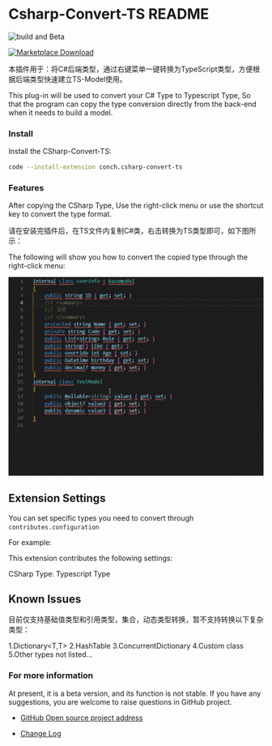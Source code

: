 # Csharp-Convert-TS README

![build and Beta](https://img.shields.io/github/workflow/status/abpframework/abp/build%20and%20test/dev?style=flat-square)

[![Marketplace Download](https://img.shields.io/nuget/dt/Volo.Abp.Core.svg?style=flat-square)](https://marketplace.visualstudio.com/_apis/public/gallery/publishers/conch/vsextensions/csharp-convert-ts/0.1.18/vspackage)

本插件用于：将C#后端类型，通过右键菜单一键转换为TypeScript类型，方便根据后端类型快速建立TS-Model使用。

This plug-in will be used to convert your C# Type to Typescript Type, So that the program can copy the type conversion directly from the back-end when it needs to build a model.

### Install

Install the CSharp-Convert-TS:

````bash
code --install-extension conch.csharp-convert-ts
````

### Features

After copying the CSharp Type, Use the right-click menu or use the shortcut key to convert the type format.

请在安装完插件后，在TS文件内复制C#类，右击转换为TS类型即可，如下图所示：

The following will show you how to convert the copied type through the right-click menu:

![image](images/demo.gif)

## Extension Settings

You can set specific types you need to convert through `contributes.configuration`

For example:

This extension contributes the following settings:

CSharp Type: Typescript Type

## Known Issues

目前仅支持基础值类型和引用类型，集合，动态类型转换，暂不支持转换以下复杂类型：

1.Dictionary<T,T>
2.HashTable
3.ConcurrentDictionary
4.Custom class
5.Other types not listed...


### For more information

At present, it is a beta version, and its function is not stable. If you have any suggestions, you are welcome to raise questions in GitHub project.

* [GitHub Open source project address](https://github.com/git102347501/CSharp-Convert-TS)

* [Change Log](https://github.com/git102347501/CSharp-Convert-TS/CHANGELOG.md)
